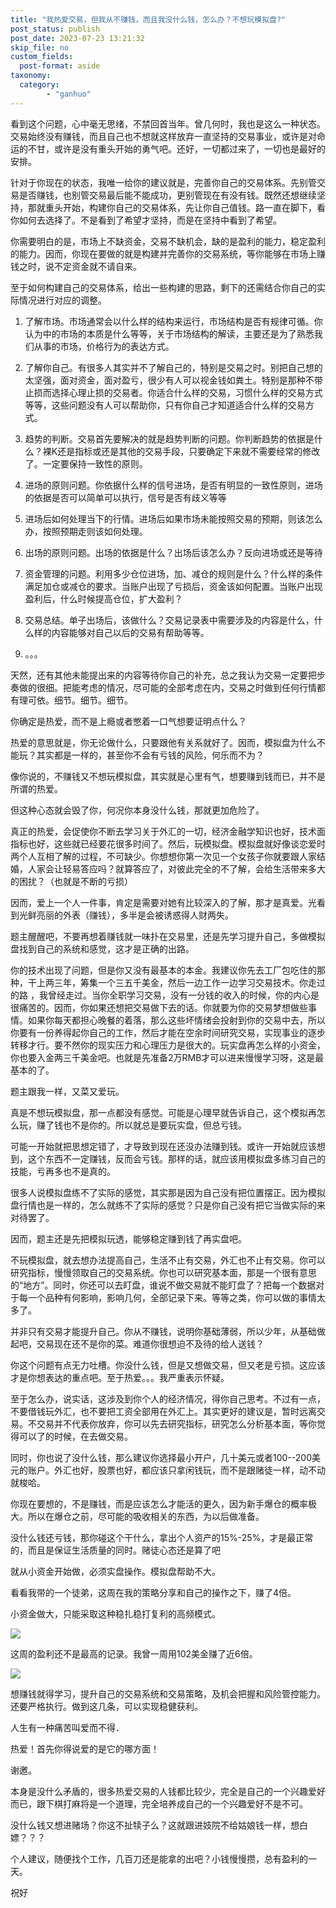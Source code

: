 ```yaml
---
title: "我热爱交易，但我从不赚钱，而且我没什么钱，怎么办？不想玩模拟盘?"
post_status: publish
post_date: 2023-07-23 13:21:32
skip_file: no
custom_fields: 
  post-format: aside
taxonomy:
  category:
        - "ganhuo"
---
```


看到这个问题，心中毫无思绪，不禁回首当年。曾几何时，我也是这么一种状态。交易始终没有赚钱，而且自己也不想就这样放弃一直坚持的交易事业，或许是对命运的不甘，或许是没有重头开始的勇气吧。还好，一切都过来了，一切也是最好的安排。

针对于你现在的状态，我唯一给你的建议就是，完善你自己的交易体系。先别管交易是否赚钱，也别管交易最后能不能成功，更别管现在有没有钱。既然还想继续坚持，那就重头开始，构建你自己的交易体系，先让你自己值钱。路一直在脚下，看你如何去选择了。不是看到了希望才坚持，而是在坚持中看到了希望。

你需要明白的是，市场上不缺资金，交易不缺机会，缺的是盈利的能力，稳定盈利的能力。因而，你现在要做的就是构建并完善你的交易系统，等你能够在市场上赚钱之时，说不定资金就不请自来。

至于如何构建自己的交易体系，给出一些构建的思路，剩下的还需结合你自己的实际情况进行对应的调整。

1. 了解市场。市场通常会以什么样的结构来运行，市场结构是否有规律可循。你认为中的市场的本质是什么等等，关于市场结构的解读，主要还是为了熟悉我们从事的市场，价格行为的表达方式。
2. 了解你自己。有很多人其实并不了解自己的，特别是交易之时。别把自己想的太坚强，面对资金，面对盈亏，很少有人可以视金钱如粪土。特别是那种不带止损而选择心理止损的交易者。你适合什么样的交易，习惯什么样的交易方式等等，这些问题没有人可以帮助你，只有你自己才知道适合什么样的交易方式。
3. 趋势的判断。交易首先要解决的就是趋势判断的问题。你判断趋势的依据是什么？裸K还是指标或还是其他的交易手段，只要确定下来就不需要经常的修改了。一定要保持一致性的原则。
4. 进场的原则问题。你依据什么样的信号进场，是否有明显的一致性原则，进场的依据是否可以简单可以执行，信号是否有歧义等等
    
5. 进场后如何处理当下的行情。进场后如果市场未能按照交易的预期，则该怎么办，按照预期走则该如何处理。
6. 出场的原则问题。出场的依据是什么？出场后该怎么办？反向进场或还是等待
    
7. 资金管理的问题。利用多少仓位进场，加、减仓的规则是什么？什么样的条件满足加仓或减仓的要求。当账户出现了亏损后，资金该如何配置。当账户出现盈利后，什么时候提高仓位，扩大盈利？
    
8. 交易总结。单子出场后，该做什么？交易记录表中需要涉及的内容是什么，什么样的内容能够对自己以后的交易有帮助等等。
9. 。。。

天然，还有其他未能提出来的内容等待你自己的补充，总之我认为交易一定要把步奏做的很细。把能考虑的情况，尽可能的全部考虑在内，交易之时做到任何行情都有理可依。细节。细节。细节。

你确定是热爱，而不是上瘾或者憋着一口气想要证明点什么？

热爱的意思就是，你无论做什么，只要跟他有关系就好了。因而，模拟盘为什么不能玩？其实都是一样的，甚至你不会有亏钱的风险，何乐而不为？

像你说的，不赚钱又不想玩模拟盘，其实就是心里有气，想要赚到钱而已，并不是所谓的热爱。

但这种心态就会毁了你，何况你本身没什么钱，那就更加危险了。

真正的热爱，会促使你不断去学习关于外汇的一切，经济金融学知识也好，技术面指标也好，这些就已经要花很多时间了。然后，玩模拟盘。模拟盘就好像谈恋爱时两个人互相了解的过程，不可缺少。你想想你第一次见一个女孩子你就要跟人家结婚，人家会让轻易答应吗？就算答应了，对彼此完全的不了解，会给生活带来多大的困扰？（也就是不断的亏损）

因而，爱上一个人一件事，肯定是需要对她有比较深入的了解，那才是真爱。光看到光鲜亮丽的外表（赚钱），多半是会被诱惑得人财两失。

题主醒醒吧，不要再想着赚钱就一味扑在交易里，还是先学习提升自己，多做模拟盘找到自己的系统和感觉，这才是正确的出路。

你的技术出现了问题，但是你又没有最基本的本金。我建议你先去工厂包吃住的那种，干上两三年，筹集一个三五千美金，然后一边工作一边学习交易技术。你走过的路 ，我曾经走过。当你全职学习交易，没有一分钱的收入的时候，你的内心是很痛苦的。因而，你如果还想把交易做下去的话。你就要为你的交易梦想做些事情。如果你每天都担心晚餐的着落，那么这些坏情绪会投射到你的交易中去，所以你要有一份养得起你自己的工作，然后才能在空余时间研究交易，实现事业的逐步转移才行。要不然你的现实压力和心理压力是很大的。玩实盘再怎么样的小资金，你也要入金两三千美金吧。也就是先准备2万RMB才可以进来慢慢学习呀，这是最基本的了。

题主跟我一样，又菜又爱玩。

真是不想玩模拟盘，那一点都没有感觉。可能是心理早就告诉自己，这个模拟再怎么玩，赚了钱也不是你的。所以就总是要玩实盘，但总亏钱。

可能一开始就把思想定错了，才导致到现在还没办法赚到钱。或许一开始就应该想到，这个东西不一定赚钱，反而会亏钱。那样的话，就应该用模拟盘多练习自己的技能，亏再多也不是真的。

很多人说模拟盘练不了实际的感觉，其实那是因为自己没有把位置摆正。因为模拟盘行情也是一样的，怎么就练不了实际的感觉？只是你自己没有把它当做实际的来对待罢了。

因而，题主还是先把模拟玩透，能够稳定赚到钱了再实盘吧。

不玩模拟盘，就去想办法提高自己，生活不止有交易，外汇也不止有交易。你可以研究指标，慢慢领取自己的交易系统。你也可以研究基本面，那是一个很有意思的“地方”。同时，你还可以去盯盘，谁说不做交易就不能盯盘了？把每一个数据对于每一个品种有何影响，影响几何，全部记录下来。等等之类，你可以做的事情太多了。

并非只有交易才能提升自己。你从不赚钱，说明你基础薄弱，所以少年，从基础做起吧，交易现在还不是你的菜。难道你很想迫不及待的给人送钱？

你这个问题有点无力吐槽。你没什么钱，但是又想做交易，但又老是亏损。这应该才是你想表达的重点吧。至于热爱。。。我严重表示怀疑。

至于怎么办，说实话，这涉及到你个人的经济情况，得你自己思考。不过有一点，不要借钱玩外汇，也不要把工资全部用在外汇上。其实更好的建议是，暂时远离交易。不交易并不代表你放弃，你可以先去研究指标，研究怎么分析基本面，等你觉得可以了的时候，在去做交易。

同时，你也说了没什么钱，那么建议你选择最小开户，几十美元或者100--200美元的账户。外汇也好，股票也好，都应该只拿闲钱玩，而不是跟赌徒一样，动不动就梭哈。

你现在要想的，不是赚钱，而是应该怎么才能活的更久，因为新手爆仓的概率极大。所以在爆仓之前，尽可能的吸收相关的东西，为以后做准备。

没什么钱还亏钱，那你碰这个干什么，拿出个人资产的15%-25%，才是最正常的，而且是保证生活质量的同时。赌徒心态还是算了吧

就从小资金开始做，必须实盘操作。模拟盘帮助不大。

看看我带的一个徒弟，这周在我的策略分享和自己的操作之下，赚了4倍。

小资金做大，只能采取这种稳扎稳打复利的高频模式。

![](https://cdn.fendou.la/funstoutiao/2020/12/082224305.png)

这周的盈利还不是最高的记录。我曾一周用102美金赚了近6倍。

![](https://cdn.fendou.la/funstoutiao/2020/12/082232992.png)

想赚钱就得学习，提升自己的交易系统和交易策略，及机会把握和风险管控能力。还要严格执行。做到这几条，可以实现稳健获利。

人生有一种痛苦叫爱而不得．

热爱！首先你得说爱的是它的哪方面！

谢邀。

本身是没什么矛盾的，很多热爱交易的人钱都比较少，完全是自己的一个兴趣爱好而已，跟下棋打麻将是一个道理，完全培养成自己的一个兴趣爱好不是不可。

没什么钱又想进赌场？你这不扯犊子么？这就跟进妓院不给姑娘钱一样，想白嫖？？？

个人建议，随便找个工作，几百刀还是能拿的出吧？小钱慢慢攒，总有盈利的一天。

祝好
